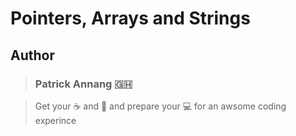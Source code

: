 # Pointers, Arrays and Strings

## Author

> ### Patrick Annang :ghana:

> Get your :coffee: and :popcorn: and prepare your :computer:
> for an awsome coding experince
